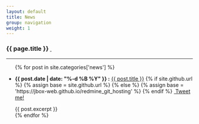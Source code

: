 ```yaml
---
layout: default
title: News
group: navigation
weight: 1
---
```


<h3>{{ page.title }} <a href="{{ site.baseurl }}/news/feed.atom"><i class="fa fa-rss"></i>&nbsp;</a></h3>

***

<ul class="list-group">
  {% for post in site.categories['news'] %}
    <li class="list-group-item">
      <p>
        <strong>{{ post.date | date: "%-d %B %Y" }} :</strong>
        <a href="{{ site.baseurl }}{{ post.url }}">{{ post.title }}</a>
        {% if site.github.url %}
          {% assign base = site.github.url %}
        {% else %}
          {% assign base = 'https://jbox-web.github.io/redmine_git_hosting' %}
        {% endif %}
        <a class="twitter-share-button" data-count="none" data-via="TchoumTux" data-lang="en" data-text="{{ post.title }}" data-url="{{ base }}{{ post.url }}"
          href="https://twitter.com/share"><i class="fa fa-twitter"></i>&nbsp;Tweet me!</a>
      </p>
      {{ post.excerpt }}
    </li>
  {% endfor %}
</ul>
